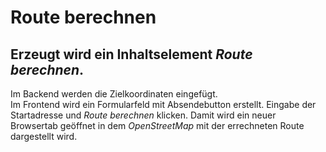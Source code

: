 # Route berechnen 
## Erzeugt wird ein Inhaltselement *Route berechnen*.  
Im Backend werden die Zielkoordinaten eingefügt.  
Im Frontend wird ein Formularfeld mit Absendebutton erstellt. Eingabe der Startadresse und *Route berechnen* klicken. 
Damit wird ein neuer Browsertab geöffnet in dem *OpenStreetMap* mit der errechneten Route dargestellt wird.
